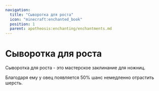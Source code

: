 ```yaml
---
navigation:
  title: "Сыворотка для роста"
  icon: "minecraft:enchanted_book"
  position: 1
  parent: apotheosis:enchanting/enchantments.md
---
```


# Сыворотка для роста

<Color id="dark_green">Сыворотка для роста</Color> - это мастерское заклинание для ножниц. 

Благодаря ему у овец появляется 50% шанс немедленно отрастить шерсть.

